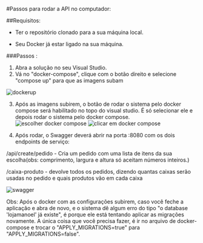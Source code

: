 #Passos para rodar a API no computador:

##Requisitos:
- Ter o repositório clonado para a sua máquina local.

- Seu Docker já estar ligado na sua máquina.

###Passos :
1. Abra a solução no seu Visual Studio.
2. Vá no "docker-compose", clique com o botão direito e selecione "compose up" para que as imagens subam


![dockerup](https://github.com/user-attachments/assets/f7317521-82f2-47db-903b-ef847f8c89c8)

3. Após as imagens subirem, o botão de rodar o sistema pelo docker compose será habilitado no topo do visual studio. É só selecionar ele e depois rodar o sistema pelo docker compose.
![escolher docker compose](https://github.com/user-attachments/assets/082c2898-e9fb-403e-b01f-2f85abfa2c03)
![clicar em docker compose](https://github.com/user-attachments/assets/d8d860d7-4a56-4f1f-ba79-c653a780d0e6)

4. Após rodar, o Swagger deverá abrir na porta :8080 com os dois endpoints de serviço:


/api/create/pedido - Cria um pedido com uma lista de itens da sua escolha(obs: comprimento, largura e altura só aceitam números inteiros.)


/caixa-produto - devolve todos os pedidos, dizendo quantas caixas serão usadas no pedido e quais produtos vão em cada caixa

![swagger](https://github.com/user-attachments/assets/0cd0a061-aa00-4e5a-b7e8-f38501f33e51)




Obs: Após o docker com as configurações subirem, caso você feche a aplicação e abra de novo, e o sistema dê algum erro do tipo "o database 'lojamanoel' já existe", é porque ele está tentando aplicar as migrações novamente. A única coisa que você precisa fazer, é ir no arquivo de docker-compose e trocar o "APPLY_MIGRATIONS=true" para "APPLY_MIGRATIONS=false".

